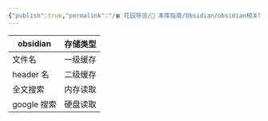 ```yaml
---
{"publish":true,"permalink":"/🍀 花园导览/🧰 本库指南/Obsidian/obsidian相关笔记/obsidian笔记搜索与计算机缓存类比.md","created":"2025-01-02","modified":"2025-01-02","cssclasses":""}
---
```


| obsidian   | 存储类型 |
| ---------- | -------- |
| 文件名     | 一级缓存 |
| header 名   | 二级缓存 |
| 全文搜索   | 内存读取 |
| google 搜索 | 硬盘读取 |